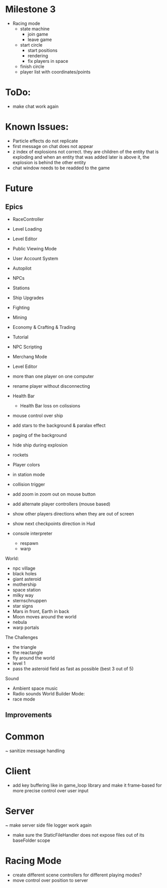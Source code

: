 Milestone 3
===========
+ Racing mode
  + state machine
    + join game
    + leave game
  + start circle
    + start positions
    + rendering
    + fix players in space
  + finish circle
  + player list with coordinates/points



# ToDo:
+ make chat work again

# Known Issues:
* Particle effects do not replicate
* first message on chat does not appear
* z index of explosions not correct. they are children of the entity that is exploding and when an entity that was added later is above it, the explosion is behind the other entity
* chat window needs to be readded to the game


Future
======

Epics
-----
+ RaceController
+ Level Loading
+ Level Editor
+ Public Viewing Mode
+ User Account System
+ Autopilot
+ NPCs
+ Stations
+ Ship Upgrades
+ Fighting
+ Mining
+ Economy & Crafting & Trading
+ Tutorial
+ NPC Scripting
+ Merchang Mode

+ Level Editor
+ more than one player on one computer


+ rename player without disconnecting
+ Health Bar
  + Health Bar loss on colissions
+ mouse control over ship
+ add stars to the background & paralax effect
+ paging of the background
+ hide ship during explosion
+ rockets
+ Player colors
+ in station mode
+ collision trigger
+ add zoom in zoom out on mouse button
+ add alternate player controllers (mouse based)
+ show other players directions when they are out of screen
+ show next checkpoints direction in Hud
+ console interpreter
  + respawn
  + warp

World:
  + npc village
  + black holes
  + giant asteroid
  + mothership
  + space station
  + milky way
  + sternschnuppen
  + star signs
  + Mars in front, Earth in back
  + Moon moves around the world
  + nebula
  + warp portals
  
The Challenges
  + the triangle
  + the reactangle
  + fly around the world
  + level 1
  + pass the asteroid field as fast as possible (best 3 out of 5)
  
Sound
  + Ambient space music
  + Radio sounds
World Builder Mode:
  + race mode
  

Improvements
------------

# Common
~ sanitize message handling

# Client
+ add key buffering like in game_loop library and make it frame-based for more precise control over user input

# Server
~ make server side file logger work again
+ make sure the StaticFileHandler does not expose files out of its baseFolder scope

# Racing Mode
+ create different scene controllers for different playing modes?
+ move control over position to server

